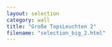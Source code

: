 ```yaml
---
layout: selection
category: wall
title: "Große TopsLeuchten 2"
filename: "selection_big_2.html"
---
```

